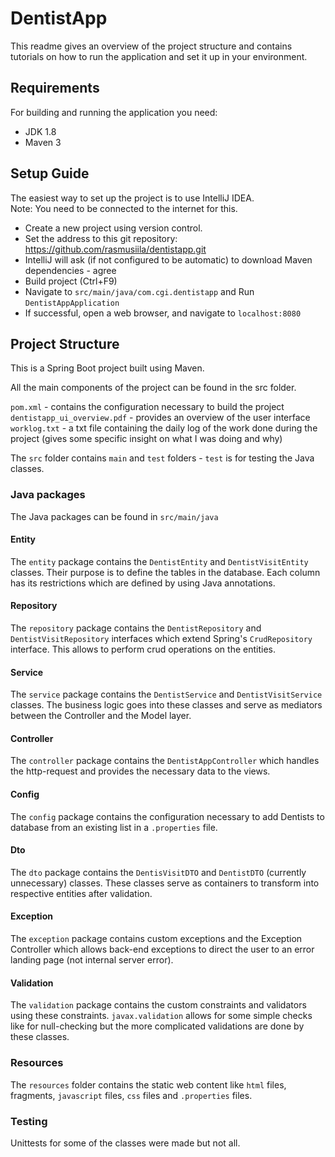 # DentistApp

This readme gives an overview of the project structure and contains tutorials on how to run the application and set it up in your environment.

## Requirements

For building and running the application you need:

- JDK 1.8
- Maven 3

## Setup Guide

The easiest way to set up the project is to use IntelliJ IDEA.  
Note: You need to be connected to the internet for this.

- Create a new project using version control.
- Set the address to this git repository: https://github.com/rasmusiila/dentistapp.git
- IntelliJ will ask (if not configured to be automatic) to download Maven dependencies - agree
- Build project (Ctrl+F9)
- Navigate to `src/main/java/com.cgi.dentistapp` and Run `DentistAppApplication`
- If successful, open a web browser, and navigate to `localhost:8080`

## Project Structure

This is a Spring Boot project built using Maven.

All the main components of the project can be found in the src folder.

`pom.xml` - contains the configuration necessary to build the project  
`dentistapp_ui_overview.pdf` - provides an overview of the user interface  
`worklog.txt` - a txt file containing the daily log of the work done during the project (gives some specific insight on what I was doing and why)

The `src` folder contains `main` and `test` folders - `test` is for testing the Java classes.

### Java packages

The Java packages can be found in `src/main/java`

#### Entity

The `entity` package contains the `DentistEntity` and `DentistVisitEntity` classes. Their purpose is to define the tables in the database. Each column has its restrictions which are defined by using Java annotations.

#### Repository

The `repository` package contains the `DentistRepository` and `DentistVisitRepository` interfaces which extend Spring's `CrudRepository` interface. This allows to perform crud operations on the entities.

#### Service

The `service` package contains the `DentistService` and `DentistVisitService` classes. The business logic goes into these classes and serve as mediators between the Controller and the Model layer.

#### Controller

The `controller` package contains the `DentistAppController` which handles the http-request and provides the necessary data to the views.

#### Config

The `config` package contains the configuration necessary to add Dentists to database from an existing list in a `.properties` file.

#### Dto

The `dto` package contains the `DentisVisitDTO` and `DentistDTO` (currently unnecessary) classes. These classes serve as containers to transform into respective entities after validation.

#### Exception

The `exception` package contains custom exceptions and the Exception Controller which allows back-end exceptions to direct the user to an error landing page (not internal server error).

#### Validation

The `validation` package contains the custom constraints and validators using these constraints. `javax.validation` allows for some simple checks like for null-checking but the more complicated validations are done by these classes.

### Resources

The `resources` folder contains the static web content like `html` files, fragments, `javascript` files, `css` files and `.properties` files.

### Testing

Unittests for some of the classes were made but not all. 
